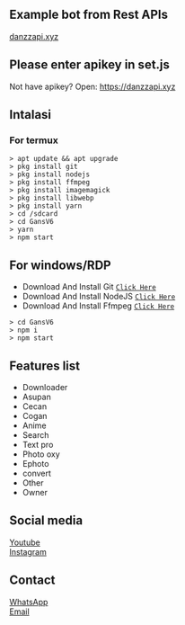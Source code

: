 ## Example bot from Rest APIs
<a href="https://danzzapi.xyz">danzzapi.xyz</a>

## Please enter apikey in set.js
Not have apikey? Open: https://danzzapi.xyz

## Intalasi
### For termux

```
> apt update && apt upgrade
> pkg install git
> pkg install nodejs
> pkg install ffmpeg
> pkg install imagemagick
> pkg install libwebp
> pkg install yarn
> cd /sdcard
> cd GansV6
> yarn
> npm start
```

## For windows/RDP

* Download And Install Git [`Click Here`](https://git-scm.com/downloads)
* Download And Install NodeJS [`Click Here`](https://nodejs.org/en/download)
* Download And Install Ffmpeg [`Click Here`](https://ffmpeg.org/download.html)

```
> cd GansV6
> npm i
> npm start
```

## Features list
* Downloader
* Asupan
* Cecan
* Cogan
* Anime
* Search
* Text pro
* Photo oxy
* Ephoto
* convert
* Other
* Owner

## Social media
<a href="https://youtube.com/@survivofc">Youtube</a><br>
<a href="https://instagram.com/b4c00t.dtz">Instagram</a><br>

## Contact
<a href="https://wa.me/6282299284898">WhatsApp</a><br>
<a href="botdeff4@gmail.com">Email</a>
